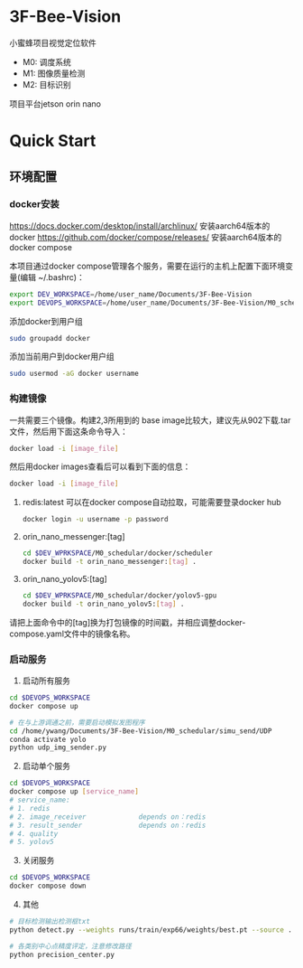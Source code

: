# 3F-Bee-Vision
小蜜蜂项目视觉定位软件
* M0: 调度系统
* M1: 图像质量检测
* M2: 目标识别

项目平台jetson orin nano

# Quick Start
## 环境配置
### docker安装
https://docs.docker.com/desktop/install/archlinux/
安装aarch64版本的docker
https://github.com/docker/compose/releases/ 安装aarch64版本的docker compose

本项目通过docker compose管理各个服务，需要在运行的主机上配置下面环境变量(编辑 ~/.bashrc)：
```bash
export DEV_WORKSPACE=/home/user_name/Documents/3F-Bee-Vision
export DEVOPS_WORKSPACE=/home/user_name/Documents/3F-Bee-Vision/M0_schedular/docker/compose
```
添加docker到用户组
```bash
sudo groupadd docker
```
添加当前用户到docker用户组
```bash
sudo usermod -aG docker username
```
### 构建镜像
一共需要三个镜像。构建2,3所用到的 base image比较大，建议先从902下载.tar文件，然后用下面这条命令导入：

   ```bash
   docker load -i [image_file]
   ```
然后用docker images查看后可以看到下面的信息：
   ```bash
   docker load -i [image_file]
   ```

1. redis:latest 
   可以在docker compose自动拉取，可能需要登录docker hub
   ```bash
   docker login -u username -p password
   ```
2. orin_nano_messenger:[tag]
   ```bash
   cd $DEV_WPRKSPACE/M0_schedular/docker/scheduler
   docker build -t orin_nano_messenger:[tag] .
   ```
3. orin_nano_yolov5:[tag]
   ```bash
   cd $DEV_WPRKSPACE/M0_schedular/docker/yolov5-gpu
   docker build -t orin_nano_yolov5:[tag] .
   ```
请把上面命令中的[tag]换为打包镜像的时间戳，并相应调整docker-compose.yaml文件中的镜像名称。

### 启动服务

1. 启动所有服务
```bash
cd $DEVOPS_WORKSPACE
docker compose up

# 在与上游调通之前，需要启动模拟发图程序
cd /home/ywang/Documents/3F-Bee-Vision/M0_schedular/simu_send/UDP
conda activate yolo
python udp_img_sender.py
```

2. 启动单个服务

```bash
cd $DEVOPS_WORKSPACE
docker compose up [service_name]
# service_name:
# 1. redis                      
# 2. image_receiver             depends on：redis
# 3. result_sender              depends on：redis
# 4. quality                    
# 5. yolov5
```

3. 关闭服务

```bash
cd $DEVOPS_WORKSPACE
docker compose down
```

4. 其他
```bash
# 目标检测输出检测框txt
python detect.py --weights runs/train/exp66/weights/best.pt --source ../datasets/bee_yolo/images/test2017/ --device 0 --save-txt

# 各类别中心点精度评定，注意修改路径
python precision_center.py
```
